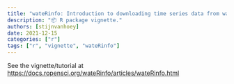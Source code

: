 ```yaml
---
title: "wateRinfo: Introduction to downloading time series data from waterinfo.be"
description: "📦 R package vignette."
authors: [stijnvanhoey]
date: 2021-12-15
categories: ["r"]
tags: ["r", "vignette", "wateRinfo"]
---
```


See the vignette/tutorial at <https://docs.ropensci.org/wateRinfo/articles/wateRinfo.html>
